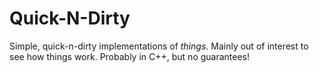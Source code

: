 # Quick-N-Dirty
Simple, quick-n-dirty implementations of *things*. Mainly out of interest to see how things work. Probably in C++, but no guarantees!
